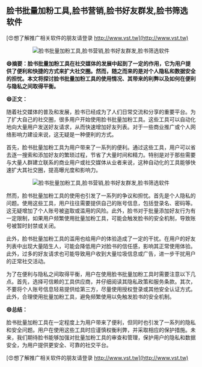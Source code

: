 ## **脸书批量加粉工具,脸书营销,脸书好友群发,脸书筛选软件**

[😍想了解推广相关软件的朋友请登录 http://www.vst.tw](http://www.vst.tw)

 <center><img src="https://vst.tw/MP4/tuiguang/png/4.png" alt="脸书批量加粉工具,脸书营销,脸书好友群发,脸书筛选软件"></center>

**😄摘要：脸书批量加粉工具在社交媒体的发展中起到了一定的作用，它为用户提供了便利和快捷的方式来扩大社交圈。然而，随之而来的是对个人隐私和数据安全的担忧。本文将探讨脸书批量加粉工具的使用情况、其带来的利弊以及如何在便利与隐私之间取得平衡。**

**😄正文：**

随着社交媒体的普及和发展，脸书已经成为了人们日常交流和分享的重要平台。为了扩大自己的社交圈，很多用户开始使用脸书批量加粉工具。这些工具可以自动化地向大量用户发送好友请求，从而快速增加好友列表。对于一些商业推广或个人网络影响力建设来说，这无疑是一种便利的方式。

首先，脸书批量加粉工具为用户带来了一系列的便利。通过这些工具，用户可以省去逐一搜索和添加好友的繁琐过程，节省了大量时间和精力。特别是对于那些需要与大量人群建立联系的商业用户或社交媒体从业者来说，这种自动化的工具能够快速扩大其社交圈，提高曝光度和影响力。

 <center><img src="https://vst.tw/MP4/tuiguang/png/2.png" alt="脸书批量加粉工具,脸书营销,脸书好友群发,脸书筛选软件"></center>

然而，脸书批量加粉工具的使用也引发了一系列的争议和担忧。首先是个人隐私的问题。使用这些工具，用户往往需要提供自己的账号信息，包括登录名、密码等。这无疑增加了个人账号被盗取或滥用的风险。此外，脸书对于批量添加好友行为有一定限制，如果用户频繁使用批量加粉工具，可能会触发脸书的安全机制，导致账号被暂时封禁或关闭。

此外，脸书批量加粉工具的滥用也给用户的体验造成了一定的干扰。在用户的好友列表中出现大量陌生人，可能会降低用户对脸书的信任感，影响其正常使用体验。此外，过多的好友请求也可能导致用户收到大量垃圾信息或广告，进一步干扰用户的正常社交活动。

为了在便利与隐私之间取得平衡，用户在使用脸书批量加粉工具时需要注意以下几点。首先，选择可信赖的工具供应商，并仔细阅读其隐私政策和服务条款。其次，不要将个人账号信息轻易提供给第三方，尽量使用授权登录或其他安全认证方式。此外，合理使用批量加粉工具，避免频繁使用以免触发脸书的安全机制。

**😄总结：**

脸书批量加粉工具在一定程度上为用户带来了便利，但同时也引发了一系列的隐私和安全问题。用户在使用这些工具时应谨慎权衡利弊，并采取相应的保护措施。未来，我们期待脸书能够加强对批量加粉工具的审查和管理，保护用户的隐私和数据安全，为用户提供更安全、可靠的社交平台。

[😍想了解推广相关软件的朋友请登录 http://www.vst.tw](http://www.vst.tw)



